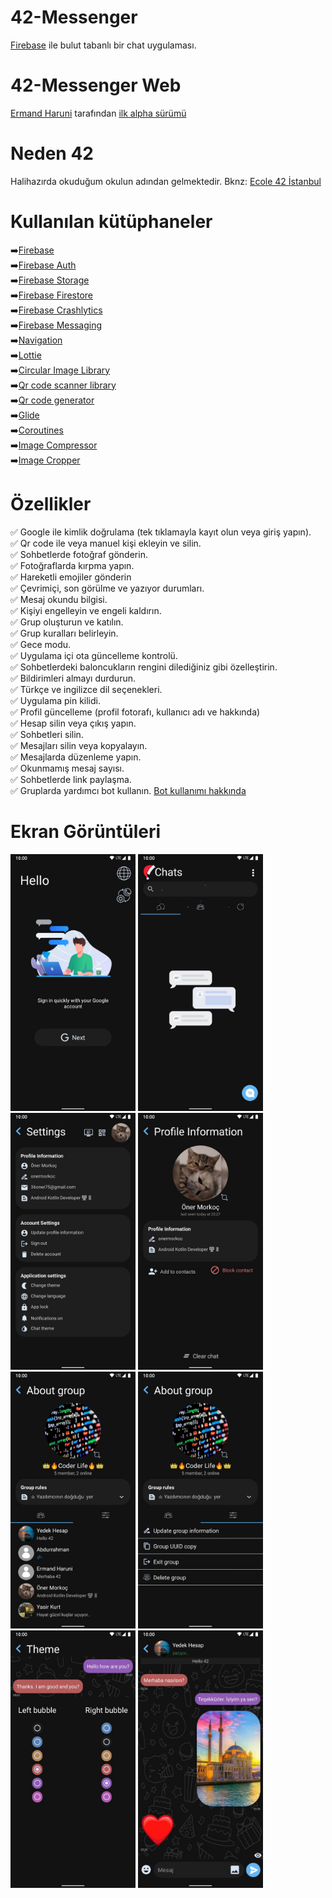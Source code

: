 # 42-Messenger
[Firebase](https://firebase.google.com/) ile bulut tabanlı bir chat uygulaması.

# 42-Messenger Web
[Ermand Haruni]() tarafından [ilk alpha sürümü](https://ermandh.github.io/42MessengerWeb)

# Neden 42
Halihazırda okuduğum okulun adından gelmektedir. Bknz: [Ecole 42 İstanbul](https://www.42istanbul.com.tr/#:~:text=2013%20y%C4%B1l%C4%B1nda%20Paris'de%20kurulan,derece%20veya%20kodlama%20deneyimi%20gerekmiyor.)

# Kullanılan kütüphaneler

➡️[Firebase](https://firebase.google.com/)<br/>
➡️[Firebase Auth](https://firebase.google.com/docs/auth?authuser=0&hl=en)<br/>
➡️[Firebase Storage](https://firebase.google.com/docs/storage?hl=en&authuser=0)<br/>
➡️[Firebase Firestore](https://firebase.google.com/docs/firestore?authuser=0&hl=en)<br/>
➡️[Firebase Crashlytics](https://firebase.google.com/docs/crashlytics)<br/>
➡️[Firebase Messaging](https://firebase.google.com/docs/cloud-messaging)<br/>
➡️[Navigation](https://developer.android.com/jetpack/androidx/releases/navigation)<br/>
➡️[Lottie](https://github.com/airbnb/lottie-android)<br/>
➡️[Circular Image Library](https://github.com/hdodenhof/CircleImageView)<br/>
➡️[Qr code scanner library](https://github.com/yuriy-budiyev/code-scanner)<br/>
➡️[Qr code generator](https://github.com/zxing/zxing)<br/>
➡️[Glide](https://github.com/bumptech/glide)<br/>
➡️[Coroutines](https://developer.android.com/kotlin/coroutines?gclid=Cj0KCQjworiXBhDJARIsAMuzAuyirwQkmqEXTkXUwRulIlNZGXIDtMGOmVfeNpM-sCcRtWLifySci58aAqVkEALw_wcB&gclsrc=aw.ds)<br/>
➡️[Image Compressor](https://github.com/Shouheng88/Compressor)<br/>
➡️[Image Cropper](https://github.com/CanHub/Android-Image-Cropper)<br/>

# Özellikler
✅ Google ile kimlik doğrulama (tek tıklamayla kayıt olun veya giriş yapın).<br/>
✅ Qr code ile veya manuel kişi ekleyin ve silin.<br/>
✅ Sohbetlerde fotoğraf gönderin.<br/>
✅ Fotoğraflarda kırpma yapın.<br/>
✅ Hareketli emojiler gönderin<br/>
✅ Çevrimiçi, son görülme ve yazıyor durumları.<br/>
✅ Mesaj okundu bilgisi.<br/>
✅ Kişiyi engelleyin ve engeli kaldırın.<br/>
✅ Grup oluşturun ve katılın.<br/>
✅ Grup kuralları belirleyin.<br/>
✅ Gece modu.<br/>
✅ Uygulama içi ota güncelleme kontrolü.<br/>
✅ Sohbetlerdeki baloncukların rengini dilediğiniz gibi özelleştirin.<br/>
✅ Bildirimleri almayı durdurun.</br>
✅ Türkçe ve ingilizce dil seçenekleri.<br/>
✅ Uygulama pin kilidi.<br/>
✅ Profil güncelleme (profil fotorafı, kullanıcı adı ve hakkında)<br/>
✅ Hesap silin veya çıkış yapın.<br/>
✅ Sohbetleri silin.<br/>
✅ Mesajları silin veya kopyalayın.<br/>
✅ Mesajlarda düzenleme yapın.<br/>
✅ Okunmamış mesaj sayısı.<br/>
✅ Sohbetlerde link paylaşma.<br/>
✅ Gruplarda yardımcı bot kullanın. [Bot kullanımı hakkında](https://github.com/onermorkoc/42-Messenger-Bot-Klavuz)</br>

# Ekran Görüntüleri
<img src="https://github.com/onermorkoc/42-Messenger/blob/main/images/ScreenShot_1.jpg" width="200"> <img src="https://github.com/onermorkoc/42-Messenger/blob/main/images/ScreenShot_2.jpg" width="200"> <img src="https://github.com/onermorkoc/42-Messenger/blob/main/images/ScreenShot_3.jpg" width="200"> <img src="https://github.com/onermorkoc/42-Messenger/blob/main/images/ScreenShot_4.jpg" width="200"> <img src="https://github.com/onermorkoc/42-Messenger/blob/main/images/ScreenShot_5.jpg" width="200"> <img src="https://github.com/onermorkoc/42-Messenger/blob/main/images/ScreenShot_6.jpg" width="200"> <img src="https://github.com/onermorkoc/42-Messenger/blob/main/images/ScreenShot_7.jpg"  width="200"> <img src="https://github.com/onermorkoc/42-Messenger/blob/main/images/ScreenShot_8.jpg"  width="200">
